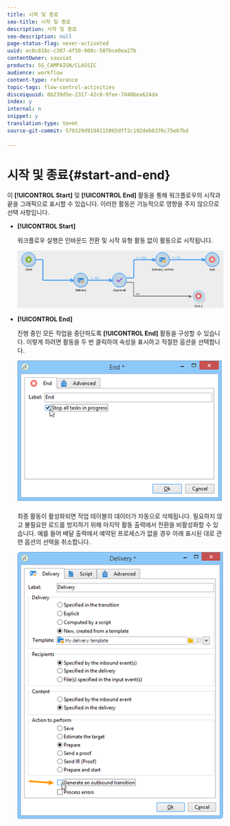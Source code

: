 ```yaml
---
title: 시작 및 종료
seo-title: 시작 및 종료
description: 시작 및 종료
seo-description: null
page-status-flag: never-activated
uuid: ec0c818c-c307-4f50-908c-507bce0ea27b
contentOwner: sauviat
products: SG_CAMPAIGN/CLASSIC
audience: workflow
content-type: reference
topic-tags: flow-control-activities
discoiquuid: 8b239d5e-2317-42c8-9fee-7d40bea624da
index: y
internal: n
snippet: y
translation-type: tm+mt
source-git-commit: 579329d9194115065dff2c192deb0376c75e67bd

---
```



# 시작 및 종료{#start-and-end}

이 **[!UICONTROL Start]** 및 **[!UICONTROL End]** 활동을 통해 워크플로우의 시작과 끝을 그래픽으로 표시할 수 있습니다. 이러한 활동은 기능적으로 영향을 주지 않으므로 선택 사항입니다.

* **[!UICONTROL Start]**

   워크플로우 실행은 인바운드 전환 및 시작 유형 활동 없이 활동으로 시작됩니다.

   ![](assets/s_user_segmentation_start_stop.png)

* **[!UICONTROL End]**

   진행 중인 모든 작업을 중단하도록 **[!UICONTROL End]** 활동을 구성할 수 있습니다. 이렇게 하려면 활동을 두 번 클릭하여 속성을 표시하고 적절한 옵션을 선택합니다.

   ![](assets/s_user_segmentation_end.png)

   최종 활동이 활성화되면 작업 테이블의 데이터가 자동으로 삭제됩니다. 필요하지 않고 불필요한 로드를 방지하기 위해 마지막 활동 출력에서 전환을 비활성화할 수 있습니다. 예를 들어 배달 출력에서 예약된 프로세스가 없을 경우 아래 표시된 대로 관련 옵션의 선택을 취소합니다.

   ![](assets/s_advuser_delivery_option_no_output.png)

